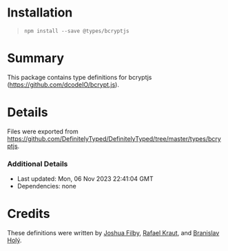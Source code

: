 # Installation

> `npm install --save @types/bcryptjs`

# Summary

This package contains type definitions for bcryptjs (https://github.com/dcodeIO/bcrypt.js).

# Details

Files were exported from https://github.com/DefinitelyTyped/DefinitelyTyped/tree/master/types/bcryptjs.

### Additional Details

- Last updated: Mon, 06 Nov 2023 22:41:04 GMT
- Dependencies: none

# Credits

These definitions were written by [Joshua Filby](https://github.com/Joshua-F), [Rafael Kraut](https://github.com/RafaelKr), and [Branislav Holý](https://github.com/branoholy).
